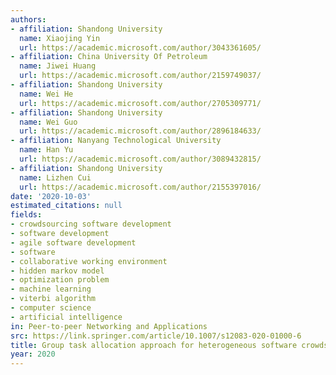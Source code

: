 ```yaml
---
authors:
- affiliation: Shandong University
  name: Xiaojing Yin
  url: https://academic.microsoft.com/author/3043361605/
- affiliation: China University Of Petroleum
  name: Jiwei Huang
  url: https://academic.microsoft.com/author/2159749037/
- affiliation: Shandong University
  name: Wei He
  url: https://academic.microsoft.com/author/2705309771/
- affiliation: Shandong University
  name: Wei Guo
  url: https://academic.microsoft.com/author/2896184633/
- affiliation: Nanyang Technological University
  name: Han Yu
  url: https://academic.microsoft.com/author/3089432815/
- affiliation: Shandong University
  name: Lizhen Cui
  url: https://academic.microsoft.com/author/2155397016/
date: '2020-10-03'
estimated_citations: null
fields:
- crowdsourcing software development
- software development
- agile software development
- software
- collaborative working environment
- hidden markov model
- optimization problem
- machine learning
- viterbi algorithm
- computer science
- artificial intelligence
in: Peer-to-peer Networking and Applications
src: https://link.springer.com/article/10.1007/s12083-020-01000-6
title: Group task allocation approach for heterogeneous software crowdsourcing tasks
year: 2020
---
```

